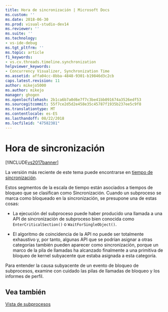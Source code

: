 ```yaml
---
title: Hora de sincronización | Microsoft Docs
ms.custom: ''
ms.date: 2018-06-30
ms.prod: visual-studio-dev14
ms.reviewer: ''
ms.suite: ''
ms.technology:
- vs-ide-debug
ms.tgt_pltfrm: ''
ms.topic: article
f1_keywords:
- vs.cv.threads.timeline.synchronization
helpviewer_keywords:
- Concurrency Visualizer, Synchronization Time
ms.assetid: affa04cc-8bba-4848-9301-b19846d3c2cb
caps.latest.revision: 11
author: mikejo5000
ms.author: mikejo
manager: ghogen
ms.openlocfilehash: 2b1ca6b7a0d6e7f7c3be41bb091674a3526edf53
ms.sourcegitcommit: 55f7ce2d5d2e458e35c45787f1935b237ee5c9f8
ms.translationtype: MT
ms.contentlocale: es-ES
ms.lasthandoff: 08/22/2018
ms.locfileid: "47582381"
---
```

# <a name="synchronization-time"></a>Hora de sincronización
[!INCLUDE[vs2017banner](../includes/vs2017banner.md)]

La versión más reciente de este tema puede encontrarse en [tiempo de sincronización](https://docs.microsoft.com/visualstudio/profiling/synchronization-time).  
  
Estos segmentos de la escala de tiempo están asociados a tiempos de bloqueo que se clasifican como Sincronización. Cuando un subproceso se marca como bloqueado en la sincronización, se presupone una de estas cosas:  
  
-   La ejecución del subproceso puede haber producido una llamada a una API de sincronización de subproceso bien conocida como `EnterCriticalSection()` o `WaitForSingleObject()`.  
  
-   El algoritmo de coincidencia de la API no puede ser totalmente exhaustivo y, por tanto, algunas API que se podrían asignar a otras categorías también pueden aparecer como sincronización, porque un marco de la pila de llamadas ha alcanzado finalmente a una primitiva de bloqueo de kernel subyacente que estaba asignada a esta categoría.  
  
 Para entender la causa subyacente de un evento de bloqueo de subprocesos, examine con cuidado las pilas de llamadas de bloqueo y los informes de perfil.  
  
## <a name="see-also"></a>Vea también  
 [Vista de subprocesos](../profiling/threads-view-parallel-performance.md)



